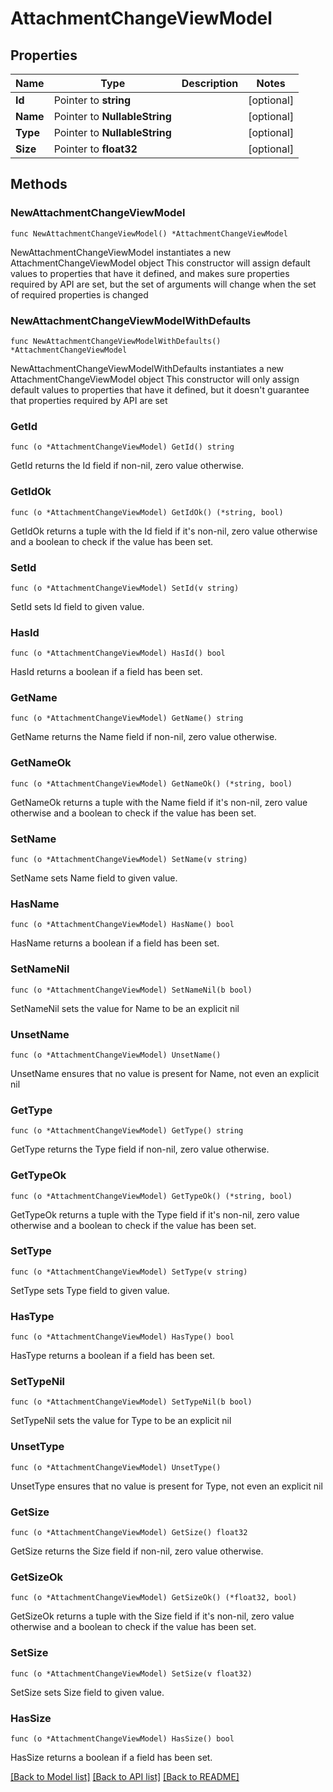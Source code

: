 # AttachmentChangeViewModel

## Properties

Name | Type | Description | Notes
------------ | ------------- | ------------- | -------------
**Id** | Pointer to **string** |  | [optional] 
**Name** | Pointer to **NullableString** |  | [optional] 
**Type** | Pointer to **NullableString** |  | [optional] 
**Size** | Pointer to **float32** |  | [optional] 

## Methods

### NewAttachmentChangeViewModel

`func NewAttachmentChangeViewModel() *AttachmentChangeViewModel`

NewAttachmentChangeViewModel instantiates a new AttachmentChangeViewModel object
This constructor will assign default values to properties that have it defined,
and makes sure properties required by API are set, but the set of arguments
will change when the set of required properties is changed

### NewAttachmentChangeViewModelWithDefaults

`func NewAttachmentChangeViewModelWithDefaults() *AttachmentChangeViewModel`

NewAttachmentChangeViewModelWithDefaults instantiates a new AttachmentChangeViewModel object
This constructor will only assign default values to properties that have it defined,
but it doesn't guarantee that properties required by API are set

### GetId

`func (o *AttachmentChangeViewModel) GetId() string`

GetId returns the Id field if non-nil, zero value otherwise.

### GetIdOk

`func (o *AttachmentChangeViewModel) GetIdOk() (*string, bool)`

GetIdOk returns a tuple with the Id field if it's non-nil, zero value otherwise
and a boolean to check if the value has been set.

### SetId

`func (o *AttachmentChangeViewModel) SetId(v string)`

SetId sets Id field to given value.

### HasId

`func (o *AttachmentChangeViewModel) HasId() bool`

HasId returns a boolean if a field has been set.

### GetName

`func (o *AttachmentChangeViewModel) GetName() string`

GetName returns the Name field if non-nil, zero value otherwise.

### GetNameOk

`func (o *AttachmentChangeViewModel) GetNameOk() (*string, bool)`

GetNameOk returns a tuple with the Name field if it's non-nil, zero value otherwise
and a boolean to check if the value has been set.

### SetName

`func (o *AttachmentChangeViewModel) SetName(v string)`

SetName sets Name field to given value.

### HasName

`func (o *AttachmentChangeViewModel) HasName() bool`

HasName returns a boolean if a field has been set.

### SetNameNil

`func (o *AttachmentChangeViewModel) SetNameNil(b bool)`

 SetNameNil sets the value for Name to be an explicit nil

### UnsetName
`func (o *AttachmentChangeViewModel) UnsetName()`

UnsetName ensures that no value is present for Name, not even an explicit nil
### GetType

`func (o *AttachmentChangeViewModel) GetType() string`

GetType returns the Type field if non-nil, zero value otherwise.

### GetTypeOk

`func (o *AttachmentChangeViewModel) GetTypeOk() (*string, bool)`

GetTypeOk returns a tuple with the Type field if it's non-nil, zero value otherwise
and a boolean to check if the value has been set.

### SetType

`func (o *AttachmentChangeViewModel) SetType(v string)`

SetType sets Type field to given value.

### HasType

`func (o *AttachmentChangeViewModel) HasType() bool`

HasType returns a boolean if a field has been set.

### SetTypeNil

`func (o *AttachmentChangeViewModel) SetTypeNil(b bool)`

 SetTypeNil sets the value for Type to be an explicit nil

### UnsetType
`func (o *AttachmentChangeViewModel) UnsetType()`

UnsetType ensures that no value is present for Type, not even an explicit nil
### GetSize

`func (o *AttachmentChangeViewModel) GetSize() float32`

GetSize returns the Size field if non-nil, zero value otherwise.

### GetSizeOk

`func (o *AttachmentChangeViewModel) GetSizeOk() (*float32, bool)`

GetSizeOk returns a tuple with the Size field if it's non-nil, zero value otherwise
and a boolean to check if the value has been set.

### SetSize

`func (o *AttachmentChangeViewModel) SetSize(v float32)`

SetSize sets Size field to given value.

### HasSize

`func (o *AttachmentChangeViewModel) HasSize() bool`

HasSize returns a boolean if a field has been set.


[[Back to Model list]](../README.md#documentation-for-models) [[Back to API list]](../README.md#documentation-for-api-endpoints) [[Back to README]](../README.md)



